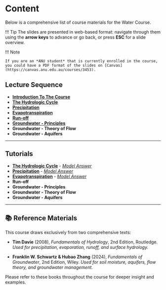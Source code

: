 # Content
Below is a comprehensive list of course materials for the Water Course.

!!! Tip
    The slides are presented in web-based format: navigate through them using the **arrow keys** to advance or go back, or press **ESC** for a slide overview.

!!! Note

    If you are an *ANU student* that is currently enrolled in the course, you could have a PDF format of the slides on [Canvas](https://canvas.anu.edu.au/courses/3453).

## Lecture Sequence

  - [**Introduction To The Course**](Introduction/index.html)
  - [**The Hydrologic Cycle**](Watercycle/index.html)
  - [**Precipitation**](Precipitation/index.html)
  - [**Evapotranspiration**](Evaporation/index.html)
  - [**Run-off**](Runoff/index.html)
  - [**Groundwater - Principles**](Groundwater/index.html)
  - **Groundwater - Theory of Flow**
  - **Groundwater - Aquifers**

---

## Tutorials
  - [**The Hydrologic Cycle**](Tutorial-Watercycle/index.html) - [*Model Answer*](Tutorial-Watercycle-Answers/index.html)
  - [**Precipitation**](Tutorial-Precipitation/index.html) - [*Model Answer*](Tutorial-Precipitation-Answers/index.html)
  - [**Evapotranspiration**](Tutorial-Evaporation/index.html) - [*Model Answer*](Tutorial-Evaporation-Answers/index.html)
  - **Run-off**
  - **Groundwater - Principles**
  - **Groundwater - Theory of Flow**
  - **Groundwater - Aquifers**

---

## 📚 Reference Materials

This course draws exclusively from two comprehensive texts:

- **Tim Davie** (2008), *Fundamentals of Hydrology*, 2nd Edition, Routledge.
  _Used for precipitation, evaporation, runoff, and surface hydrology._

- **Franklin W. Schwartz & Hubao Zhang** (2024), *Fundamentals of Groundwater*, 2nd Edition, Wiley.
  _Used for soil moisture, aquifers, flow theory, and groundwater management._

Please refer to these books throughout the course for deeper insight and examples.
